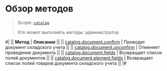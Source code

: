 # Обзор методов

> Scope: [`catalog`](../../../scopes/permissions.md)
>
> Кто может выполнять методы: администратор

#|
|| **Метод** | **Описание** ||
|| [catalog.document.confirm](./catalog-document-confirm.md) | Проводит документ складского учета ||
|| [catalog.document.unconfirm](./catalog-document-unconfirm.md) | Отменяет проведение документа ||
|| [catalog.document.fields](./catalog-document-fields.md) | Возвращает список полей документов ||
|| [catalog.document.element.fields](./catalog-document-element-fields.md) | Возвращает список полей товаров документа складского учета ||
|#

